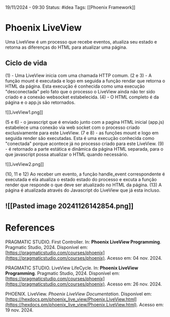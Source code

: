 19/11/2024 - 09:30
Status: #idea
Tags: [[Phoenix Framework]]

# Phoenix LiveView

Uma LiveView é um processo que recebe eventos, atualiza seu estado e retorna as diferenças do HTML para atualizar uma página.

## Ciclo de vida

(1) - Uma LiveView inicia com uma chamada HTTP comum. 
(2 e 3) - A função mount é executada e logo em seguida a função rendar que retorna o HTML da página. Esta execução é conhecida como uma execução "desconectada" pelo fato que o processo o LiveView ainda não ter sido criado e a conexão websocket estabelecida.
(4) - O HTML completo é da página e o app.js são retornados.

![[LiveView1.png]]

(5 e 6) -  o javascript que é enviado junto com a pagina HTML inicial (app.js)  estabelece uma conexão via web socket com o processo criado exclusivamente para este LiveView.
(7 e 8) - as funções mount e logo em seguida render são executadas. Esta é uma execução conhecida como "conectada" porque acontece já no processo criado para este LiveView.
(9) - é retornado a parte estática e dinâmica da página HTML separada, para o que javascript possa atualizar o HTML quando necessário.

![[LiveView2.png]]

(10, 11 e 12) Ao receber um evento, a função handle_event correspondente é executada e ela atualiza o estado estado do processo e excuta a função render que responde o que deve ser atualizado no HTML da página. 
(13) A página é atualizada através do Javascript do LiveView que já esta incluso.

![[Pasted image 20241126142854.png]]
---

# References

PRAGMATIC STUDIO. First Controller. In: **Phoenix LiveView Programming**. Pragmatic Studio, 2024. Disponível em: [https://pragmaticstudio.com/courses/phoenix](https://pragmaticstudio.com/courses/phoenix). Acesso em: 04 nov. 2024.

PRAGMATIC STUDIO. LiveView LifeCycle. In: **Phoenix LiveView Programming**. Pragmatic Studio, 2024. Disponível em: [https://pragmaticstudio.com/courses/phoenix](https://pragmaticstudio.com/courses/phoenix). Acesso em: 26 nov. 2024.

PHOENIX. LiveView. _Phoenix LiveView Documentation_. Disponível em: [https://hexdocs.pm/phoenix_live_view/Phoenix.LiveView.html](https://hexdocs.pm/phoenix_live_view/Phoenix.LiveView.html). Acesso em: 19 nov. 2024.
